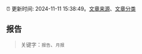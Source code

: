 :alarm_clock: 更新时间: 2024-11-11 15:38:49。[文章来源](/README.md)、[文章分类](/TAGS.md)

## 报告


> 关键字：`报告`、`月报`



